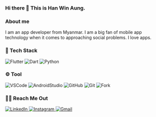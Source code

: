### Hi there 👋 This is Han Win Aung.

### About me

I am an app developer from Myanmar. I am a big fan of mobile app technology when it comes to approaching social problems. I love apps.


### 🔧 Tech Stack
<p>
<img alt="Flutter" src="https://img.shields.io/badge/Flutter-02569B?logo=flutter&logoColor=white&style=for-the-badge" />
<img alt="Dart" src="https://img.shields.io/badge/Dart-00a8ff?logo=dart&logoColor=white&style=for-the-badge" />
<img alt="Python" src="https://img.shields.io/badge/Python-44bd32?logo=python&logoColor=white&style=for-the-badge" />
</p>

### ⚙️ Tool
<p>
<img alt="VSCode" src="https://img.shields.io/badge/VisualStudioCode-007ACC?logo=Visual-Studio-Code&logoColor=white&style=for-the-badge" />
<img alt="AndroidStudio" src="https://img.shields.io/badge/AndroidStudio-05c46b?logo=android-studio&logoColor=white&style=for-the-badge" />
<img alt="GitHub" src="https://img.shields.io/badge/GitHub-454545?logo=github&logoColor=white&style=for-the-badge" />
<img alt="Git" src="https://img.shields.io/badge/Git-F05032?logo=git&logoColor=white&style=for-the-badge" />
<img alt="Fork" src="https://img.shields.io/badge/Fork-179287?logo=Fork&logoColor=white&style=for-the-badge" />
</p>

### 🤝🏻 Reach Me Out
<p>
 <a href="www.linkedin.com/in/hanwa">
   <img alt="LinkedIn" src="https://img.shields.io/badge/LinkedIn-0A66C2?logo=LinkedIn&logoColor=white&style=for-the-badge" />
  </a>
 <a href="www.instagram.com/han_winn_aung/">
   <img alt="Instagram" src="https://img.shields.io/badge/Instagram-E4405F?logo=Instagram&logoColor=white&style=for-the-badge" />
  </a>
 <a href="hanwinaung@uy.edu.mm">
   <img alt="Gmail" src="https://img.shields.io/badge/Mail-EA2027?logo=Microsoft-Outlook&logoColor=white&style=for-the-badge" />
  </a>
</p>

